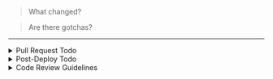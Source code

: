 
> What changed?

> Are there gotchas?

---

<details>

<summary>Pull Request Todo</summary>

- [ ] Solicit reviews from domain experts or others outside this PR's squad
<!-- Add a list of remaining TODOs for this PR to be done so others know the status of this PR -->

</details>


<details>

<summary>Post-Deploy Todo</summary>

- [ ] Monitor exceptions in Sentry – https://goo.gl/gB1t9Z
- [ ] Monitor key metrics like pixel fires and asset sizes – https://goo.gl/BkVpRg
- [ ] Spot-check production – http://dollarshaveclub.com

_In the event an outage related to this PR occurs, rollback immediately, then debug: https://jenkins-deploy.aws.shave.io/job/Production/job/rollback/_

</details>


<details>

<summary>Code Review Guidelines</summary>

- Ensure readability and good organization
- Ensure classes, functions, components, and variables are well-named
- Ensure the diff is small
- Ensure this PR does only one thing
- Ensure the code is DRY (more than twice repeated)
- Ensure tricky code is removed or explained with a comment
- Ensure `TODO` comments and `WHY` comments are added where applicable

</details>
